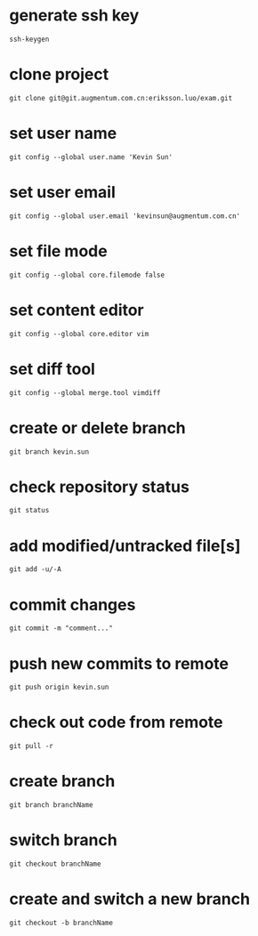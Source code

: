 # generate ssh key
    ssh-keygen

# clone project
    git clone git@git.augmentum.com.cn:eriksson.luo/exam.git

# set user name
    git config --global user.name 'Kevin Sun'

# set user email
    git config --global user.email 'kevinsun@augmentum.com.cn'

# set file mode
    git config --global core.filemode false

# set content editor
    git config --global core.editor vim

# set diff tool
    git config --global merge.tool vimdiff

# create or delete branch
    git branch kevin.sun

# check repository status
    git status

# add modified/untracked file[s]
    git add -u/-A

# commit changes
    git commit -m "comment..."

# push new commits to remote
    git push origin kevin.sun

# check out code from remote 
    git pull -r

# create branch
    git branch branchName

# switch branch
    git checkout branchName

# create and switch a new branch
    git checkout -b branchName

